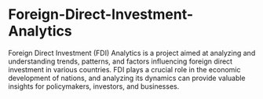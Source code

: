 # Foreign-Direct-Investment-Analytics
Foreign Direct Investment (FDI) Analytics is a project aimed at analyzing and understanding trends, patterns, and factors influencing foreign direct investment in various countries. FDI plays a crucial role in the economic development of nations, and analyzing its dynamics can provide valuable insights for policymakers, investors, and businesses.
